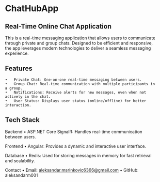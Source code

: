 # ChatHubApp

## Real-Time Online Chat Application

This is a real-time messaging application that allows users to communicate through private and group chats. Designed to be efficient and responsive, the app leverages modern technologies to deliver a seamless messaging experience.

## Features
	•	Private Chat: One-on-one real-time messaging between users.
	•	Group Chat: Real-time communication with multiple participants in a group.
	•	Notifications: Receive alerts for new messages, even when not actively in the chat.
	•	User Status: Displays user status (online/offline) for better interaction.

## Tech Stack

Backend
	•	ASP.NET Core SignalR: Handles real-time communication between users.

Frontend
	•	Angular: Provides a dynamic and interactive user interface.

Database
	•	Redis: Used for storing messages in memory for fast retrieval and scalability.


Contact
	•	Email: aleksandar.marinkovic6366@gmail.com
	•	GitHub: aleksandarm001
